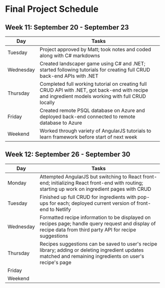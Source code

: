 # Final Project Schedule

## Week 11: September 20 - September 23

Day           | Tasks
------------- | -------------
Tuesday       | Project approved by Matt; took notes and coded along with C# markdowns
Wednesday     | Created landscaper game using C# and .NET; started following tutorials for creating full CRUD back-end APIs with .NET
Thursday      | Completed full working tutorial on creating full CRUD API with .NET, got back-end with recipe and ingredient models working with full CRUD locally
Friday        | Created remote PSQL database on Azure and deployed back-end connected to remote database to Azure
Weekend       | Worked through variety of AngularJS tutorials to learn framework before start of next week

## Week 12: September 26 - September 30

Day           | Tasks
------------- | -------------
Monday        | Attempted AngularJS but switching to React front-end; initializing React front-end with routing; starting up work on ingredient pages with CRUD
Tuesday       | Finished up full CRUD for ingredients with pop-ups for each; deployed current version of front-end to Netlify 
Wednesday     | Formatted recipe information to be displayed on recipes page; handle query request and display of recipe data from third party API for recipe suggestions
Thursday      | Recipes suggestions can be saved to user's recipe library; adding or deleting ingredient updates matched and remaining ingredients on user's recipe's page
Friday        | 
Weekend       | 
